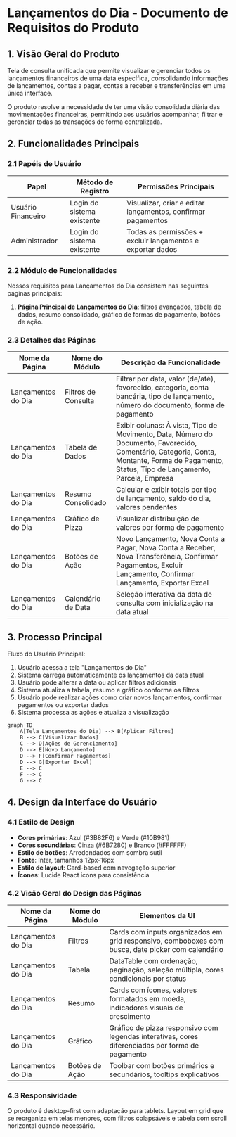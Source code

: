 # Lançamentos do Dia - Documento de Requisitos do Produto

## 1. Visão Geral do Produto

Tela de consulta unificada que permite visualizar e gerenciar todos os lançamentos financeiros de uma data específica, consolidando informações de lançamentos, contas a pagar, contas a receber e transferências em uma única interface.

O produto resolve a necessidade de ter uma visão consolidada diária das movimentações financeiras, permitindo aos usuários acompanhar, filtrar e gerenciar todas as transações de forma centralizada.

## 2. Funcionalidades Principais

### 2.1 Papéis de Usuário

| Papel | Método de Registro | Permissões Principais |
|-------|-------------------|----------------------|
| Usuário Financeiro | Login do sistema existente | Visualizar, criar e editar lançamentos, confirmar pagamentos |
| Administrador | Login do sistema existente | Todas as permissões + excluir lançamentos e exportar dados |

### 2.2 Módulo de Funcionalidades

Nossos requisitos para Lançamentos do Dia consistem nas seguintes páginas principais:

1. **Página Principal de Lançamentos do Dia**: filtros avançados, tabela de dados, resumo consolidado, gráfico de formas de pagamento, botões de ação.

### 2.3 Detalhes das Páginas

| Nome da Página | Nome do Módulo | Descrição da Funcionalidade |
|----------------|----------------|-----------------------------|
| Lançamentos do Dia | Filtros de Consulta | Filtrar por data, valor (de/até), favorecido, categoria, conta bancária, tipo de lançamento, número do documento, forma de pagamento |
| Lançamentos do Dia | Tabela de Dados | Exibir colunas: À vista, Tipo de Movimento, Data, Número do Documento, Favorecido, Comentário, Categoria, Conta, Montante, Forma de Pagamento, Status, Tipo de Lançamento, Parcela, Empresa |
| Lançamentos do Dia | Resumo Consolidado | Calcular e exibir totais por tipo de lançamento, saldo do dia, valores pendentes |
| Lançamentos do Dia | Gráfico de Pizza | Visualizar distribuição de valores por forma de pagamento |
| Lançamentos do Dia | Botões de Ação | Novo Lançamento, Nova Conta a Pagar, Nova Conta a Receber, Nova Transferência, Confirmar Pagamentos, Excluir Lançamento, Confirmar Lançamento, Exportar Excel |
| Lançamentos do Dia | Calendário de Data | Seleção interativa da data de consulta com inicialização na data atual |

## 3. Processo Principal

Fluxo do Usuário Principal:
1. Usuário acessa a tela "Lançamentos do Dia"
2. Sistema carrega automaticamente os lançamentos da data atual
3. Usuário pode alterar a data ou aplicar filtros adicionais
4. Sistema atualiza a tabela, resumo e gráfico conforme os filtros
5. Usuário pode realizar ações como criar novos lançamentos, confirmar pagamentos ou exportar dados
6. Sistema processa as ações e atualiza a visualização

```mermaid
graph TD
    A[Tela Lançamentos do Dia] --> B[Aplicar Filtros]
    B --> C[Visualizar Dados]
    C --> D[Ações de Gerenciamento]
    D --> E[Novo Lançamento]
    D --> F[Confirmar Pagamentos]
    D --> G[Exportar Excel]
    E --> C
    F --> C
    G --> C
```

## 4. Design da Interface do Usuário

### 4.1 Estilo de Design

- **Cores primárias**: Azul (#3B82F6) e Verde (#10B981)
- **Cores secundárias**: Cinza (#6B7280) e Branco (#FFFFFF)
- **Estilo de botões**: Arredondados com sombra sutil
- **Fonte**: Inter, tamanhos 12px-16px
- **Estilo de layout**: Card-based com navegação superior
- **Ícones**: Lucide React icons para consistência

### 4.2 Visão Geral do Design das Páginas

| Nome da Página | Nome do Módulo | Elementos da UI |
|----------------|----------------|----------------|
| Lançamentos do Dia | Filtros | Cards com inputs organizados em grid responsivo, comboboxes com busca, date picker com calendário |
| Lançamentos do Dia | Tabela | DataTable com ordenação, paginação, seleção múltipla, cores condicionais por status |
| Lançamentos do Dia | Resumo | Cards com ícones, valores formatados em moeda, indicadores visuais de crescimento |
| Lançamentos do Dia | Gráfico | Gráfico de pizza responsivo com legendas interativas, cores diferenciadas por forma de pagamento |
| Lançamentos do Dia | Botões de Ação | Toolbar com botões primários e secundários, tooltips explicativos |

### 4.3 Responsividade

O produto é desktop-first com adaptação para tablets. Layout em grid que se reorganiza em telas menores, com filtros colapsáveis e tabela com scroll horizontal quando necessário.